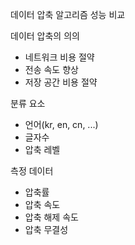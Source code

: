 데이터 압축 알고리즘 성능 비교

데이터 압축의 의의
+ 네트워크 비용 절약
+ 전송 속도 향상
+ 저장 공간 비용 절약

분류 요소
+ 언어(kr, en, cn, ...)
+ 글자수
+ 압축 레벨

측정 데이터
+ 압축률
+ 압축 속도
+ 압축 해제 속도
+ 압축 무결성


